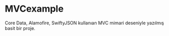 # MVCexample
Core Data, Alamofire, SwiftyJSON kullanıan MVC mimari deseniyle yazılmış basit bir proje.
